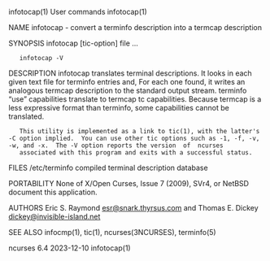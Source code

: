 infotocap(1)                                                                                   User commands                                                                                   infotocap(1)

NAME
       infotocap - convert a terminfo description into a termcap description

SYNOPSIS
       infotocap [tic-option] file ...

       infotocap -V

DESCRIPTION
       infotocap  translates  terminal  descriptions.   It  looks  in  each given text file for terminfo entries and, For each one found, it writes an analogous termcap description to the standard output
       stream.  terminfo “use” capabilities translate to termcap tc capabilities.  Because termcap is a less expressive format than terminfo, some capabilities cannot be translated.

       This utility is implemented as a link to tic(1), with the latter's -C option implied.  You can use other tic options such as -1, -f, -v, -w, and -x.  The -V option reports the version  of  ncurses
       associated with this program and exits with a successful status.

FILES
       /etc/terminfo
              compiled terminal description database

PORTABILITY
       None of X/Open Curses, Issue 7 (2009), SVr4, or NetBSD document this application.

AUTHORS
       Eric S. Raymond <esr@snark.thyrsus.com> and
       Thomas E. Dickey <dickey@invisible-island.net>

SEE ALSO
       infocmp(1), tic(1), ncurses(3NCURSES), terminfo(5)

ncurses 6.4                                                                                      2023-12-10                                                                                    infotocap(1)
